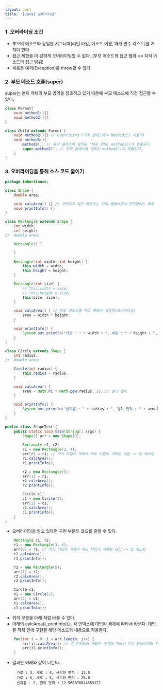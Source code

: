 ```yaml
---
layout: post
title: "[Java] 오버라이딩"
---
```


### 1. 오버라이딩 조건
- 부모의 메소드와 동일한 시그너처(리턴 타입, 메소드 이름, 매개 변수 리스트)를 가져야 한다.
- 접근 제한을 더 강하게 오버라이딩할 수 없다. (부모 메소드의 접근 범위 <= 자식 메소드의 접근 범위)
- 새로운 예외(Exception)를 throw할 수 없다.

### 2. 부모 메소드 호출(super)
super는 현재 객체의 부모 영역을 참조하고 있기 때문에 부모 메소드에 직접 접근할 수 있다.
```java
class Parent{
	void method1(){}
	void method2(){}
}
```
```java
class Child extends Parent {
	void method2(){} // Overriding (자식 클래스에서 method2() 재정의)
    void method3(){
    	method2(); // 자식 클래스에 정의된 (바로 위의) method2()가 호출된다.
        super.method2(); // 부모 클래스에 정의된 method2()가 호출된다.
    }
}
```


### 3. 오버라이딩을 통해 소스 코드 줄이기
```java
package inheritance;

class Shape {
	double area;

	void calcArea() {} // 구현하지 않은 메소드는 자식 클래스에서 구현하라는 의도
	void printInfo() {}
}

class Rectangle extends Shape {
	int width;
	int height;
//	double area;

	Rectangle() {

	}

	Rectangle(int width, int height) {
		this.width = width;
		this.height = height;
	}

	Rectangle(int size) {
		// this.width = size;
		// this.height = size;
		this(size, size);
	}

	void calcArea() { // 부모 메소드를 자식 쪽에서 재정의(오버라이딩)
		area = width * height;
	}

	void printInfo() {
		System.out.println("가로 : " + width + ", 세로 : " + height + ", 사각형 면적 : " + area);
	}
}

class Circle extends Shape {
	int radius;
//	double area;

	Circle(int radius) {
		this.radius = radius;
	}

	void calcArea() {
		area = Math.PI * Math.pow(radius, 2); // 원의 넓이
	}

	void printInfo() {
		System.out.println("반지름 : " + radius + ", 원의 면적 : " + area);
	}
}

public class ShapeTest {
	public static void main(String[] args) {
		Shape[] arr = new Shape[3];
		
		Rectangle r1, r2;
		r1 = new Rectangle(3, 4);
		arr[0] = r1; // 자식 타입의 객체가 부모 타입의 객체로 대입 -> 업 캐스팅
		r1.calcArea();
		r1.printInfo();

		r2 = new Rectangle(5);
		arr[1] = r2;
		r2.calcArea();
		r2.printInfo();

		Circle c1;
		c1 = new Circle(2);
		arr[2] = c1;
		c1.calcArea();
		c1.printInfo();	
	}
}
```
- 오버라이딩을 알고 있다면 구현 부분의 코드를 줄일 수 있다.

```java
	Rectangle r1, r2;
	r1 = new Rectangle(3, 4);
	arr[0] = r1; // 자식 타입의 객체가 부모 타입의 객체로 대입 -> 업 캐스팅
	r1.calcArea();
	r1.printInfo();

	r2 = new Rectangle(5);
	arr[1] = r2;
	r2.calcArea();
	r2.printInfo();

	Circle c1;
	c1 = new Circle(2);
	arr[2] = c1;
	c1.calcArea();
	c1.printInfo();
```
- 위의 부분을 아래 처럼 바꿀 수 있다.
- 아래의 calcArea(), printInfo()는 각 인덱스에 대입된 객체에 따라서 바뀐다. 대입된 객체 안에 구현된 해당 메소드의 내용으로 작동한다.

```java
	for(int i = 0; i < arr.length; i++) {
		arr[i].calcArea(); // 각 인덱스에 대입된 객체에 따라서 각각 오버라이딩 된 메소드가 호출이 될 것이다.
		arr[i].printInfo();
	}
```
- 결과는 아래와 같이 나온다.

		가로 : 3, 세로 : 4, 사각형 면적 : 12.0
		가로 : 5, 세로 : 5, 사각형 면적 : 25.0
		반지름 : 2, 원의 면적 : 12.566370614359172